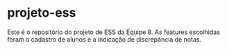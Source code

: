 # projeto-ess

Este é o repositório do projeto de ESS da Equipe 8. As features escolhidas foram o cadastro de alunos e a indicação de discrepância de notas.
